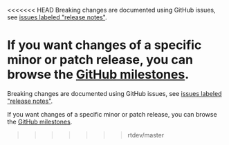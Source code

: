 <<<<<<< HEAD
Breaking changes are documented using GitHub issues, see [issues labeled "release notes"](https://github.com/hapijs/address/issues?q=is%3Aissue+label%3A%22release+notes%22).

If you want changes of a specific minor or patch release, you can browse the [GitHub milestones](https://github.com/hapijs/address/milestones?state=closed&direction=asc&sort=due_date).
=======
Breaking changes are documented using GitHub issues, see [issues labeled "release notes"](https://github.com/hapijs/address/issues?q=is%3Aissue+label%3A%22release+notes%22).

If you want changes of a specific minor or patch release, you can browse the [GitHub milestones](https://github.com/hapijs/address/milestones?state=closed&direction=asc&sort=due_date).
>>>>>>> rtdev/master
